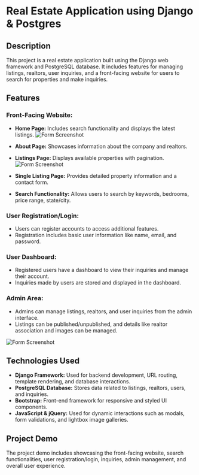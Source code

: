 # Real Estate Application using Django & Postgres

## Description
This project is a real estate application built using the Django web framework and PostgreSQL database. It includes features for managing listings, realtors, user inquiries, and a front-facing website for users to search for properties and make inquiries.

## Features
### Front-Facing Website:
- **Home Page:** Includes search functionality and displays the latest listings.
![Form Screenshot](<Capture d'écran 2024-04-19 101736.png>)

- **About Page:** Showcases information about the company and realtors.
- **Listings Page:** Displays available properties with pagination.
![Form Screenshot](<Capture d'écran 2024-04-19 103826.png>)

- **Single Listing Page:** Provides detailed property information and a contact form.
- **Search Functionality:** Allows users to search by keywords, bedrooms, price range, state/city.

### User Registration/Login:
- Users can register accounts to access additional features.
- Registration includes basic user information like name, email, and password.

### User Dashboard:
- Registered users have a dashboard to view their inquiries and manage their account.
- Inquiries made by users are stored and displayed in the dashboard.

### Admin Area:
- Admins can manage listings, realtors, and user inquiries from the admin interface.
- Listings can be published/unpublished, and details like realtor association and images can be managed.

![Form Screenshot](<Capture d'écran 2024-04-19 102513.png>)

## Technologies Used
- **Django Framework:** Used for backend development, URL routing, template rendering, and database interactions.
- **PostgreSQL Database:** Stores data related to listings, realtors, users, and inquiries.
- **Bootstrap:** Front-end framework for responsive and styled UI components.
- **JavaScript & jQuery:** Used for dynamic interactions such as modals, form validations, and lightbox image galleries.

## Project Demo
The project demo includes showcasing the front-facing website, search functionalities, user registration/login, inquiries, admin management, and overall user experience.

